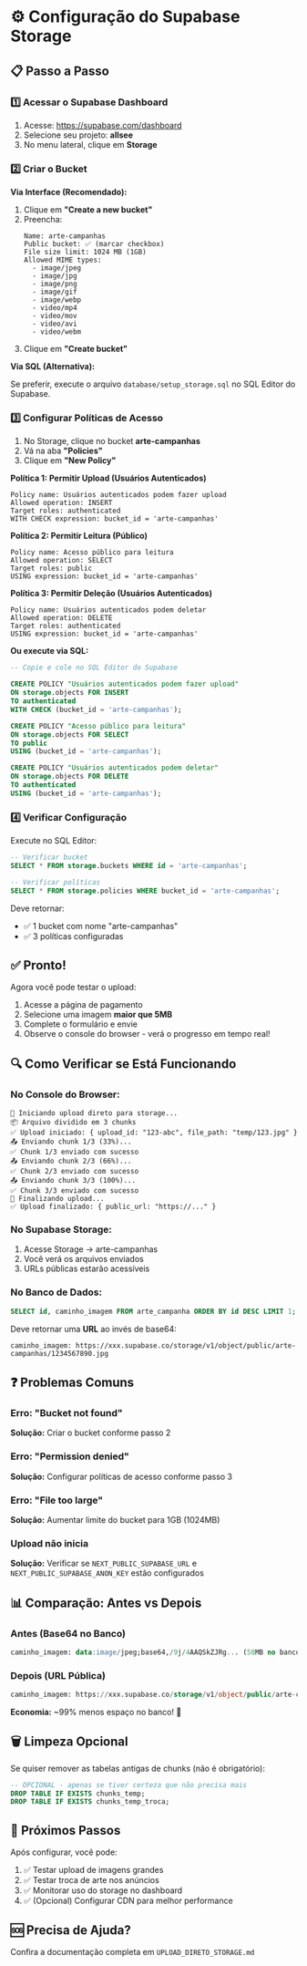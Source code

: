 # ⚙️ Configuração do Supabase Storage

## 📋 Passo a Passo

### 1️⃣ Acessar o Supabase Dashboard

1. Acesse: https://supabase.com/dashboard
2. Selecione seu projeto: **allsee**
3. No menu lateral, clique em **Storage**

### 2️⃣ Criar o Bucket

**Via Interface (Recomendado):**

1. Clique em **"Create a new bucket"**
2. Preencha:
   ```
   Name: arte-campanhas
   Public bucket: ✅ (marcar checkbox)
   File size limit: 1024 MB (1GB)
   Allowed MIME types: 
     - image/jpeg
     - image/jpg  
     - image/png
     - image/gif
     - image/webp
     - video/mp4
     - video/mov
     - video/avi
     - video/webm
   ```
3. Clique em **"Create bucket"**

**Via SQL (Alternativa):**

Se preferir, execute o arquivo `database/setup_storage.sql` no SQL Editor do Supabase.

### 3️⃣ Configurar Políticas de Acesso

1. No Storage, clique no bucket **arte-campanhas**
2. Vá na aba **"Policies"**
3. Clique em **"New Policy"**

**Política 1: Permitir Upload (Usuários Autenticados)**
```
Policy name: Usuários autenticados podem fazer upload
Allowed operation: INSERT
Target roles: authenticated
WITH CHECK expression: bucket_id = 'arte-campanhas'
```

**Política 2: Permitir Leitura (Público)**
```
Policy name: Acesso público para leitura
Allowed operation: SELECT
Target roles: public
USING expression: bucket_id = 'arte-campanhas'
```

**Política 3: Permitir Deleção (Usuários Autenticados)**
```
Policy name: Usuários autenticados podem deletar
Allowed operation: DELETE
Target roles: authenticated
USING expression: bucket_id = 'arte-campanhas'
```

**Ou execute via SQL:**

```sql
-- Copie e cole no SQL Editor do Supabase

CREATE POLICY "Usuários autenticados podem fazer upload"
ON storage.objects FOR INSERT
TO authenticated
WITH CHECK (bucket_id = 'arte-campanhas');

CREATE POLICY "Acesso público para leitura"
ON storage.objects FOR SELECT
TO public
USING (bucket_id = 'arte-campanhas');

CREATE POLICY "Usuários autenticados podem deletar"
ON storage.objects FOR DELETE
TO authenticated
USING (bucket_id = 'arte-campanhas');
```

### 4️⃣ Verificar Configuração

Execute no SQL Editor:

```sql
-- Verificar bucket
SELECT * FROM storage.buckets WHERE id = 'arte-campanhas';

-- Verificar políticas
SELECT * FROM storage.policies WHERE bucket_id = 'arte-campanhas';
```

Deve retornar:
- ✅ 1 bucket com nome "arte-campanhas"
- ✅ 3 políticas configuradas

## ✅ Pronto!

Agora você pode testar o upload:

1. Acesse a página de pagamento
2. Selecione uma imagem **maior que 5MB**
3. Complete o formulário e envie
4. Observe o console do browser - verá o progresso em tempo real!

## 🔍 Como Verificar se Está Funcionando

### No Console do Browser:
```
🚀 Iniciando upload direto para storage...
📦 Arquivo dividido em 3 chunks
✅ Upload iniciado: { upload_id: "123-abc", file_path: "temp/123.jpg" }
📤 Enviando chunk 1/3 (33%)...
✅ Chunk 1/3 enviado com sucesso
📤 Enviando chunk 2/3 (66%)...
✅ Chunk 2/3 enviado com sucesso
📤 Enviando chunk 3/3 (100%)...
✅ Chunk 3/3 enviado com sucesso
🔧 Finalizando upload...
✅ Upload finalizado: { public_url: "https://..." }
```

### No Supabase Storage:
1. Acesse Storage → arte-campanhas
2. Você verá os arquivos enviados
3. URLs públicas estarão acessíveis

### No Banco de Dados:
```sql
SELECT id, caminho_imagem FROM arte_campanha ORDER BY id DESC LIMIT 1;
```

Deve retornar uma **URL** ao invés de base64:
```
caminho_imagem: https://xxx.supabase.co/storage/v1/object/public/arte-campanhas/1234567890.jpg
```

## ❓ Problemas Comuns

### Erro: "Bucket not found"
**Solução:** Criar o bucket conforme passo 2

### Erro: "Permission denied"
**Solução:** Configurar políticas de acesso conforme passo 3

### Erro: "File too large"
**Solução:** Aumentar limite do bucket para 1GB (1024MB)

### Upload não inicia
**Solução:** Verificar se `NEXT_PUBLIC_SUPABASE_URL` e `NEXT_PUBLIC_SUPABASE_ANON_KEY` estão configurados

## 📊 Comparação: Antes vs Depois

### Antes (Base64 no Banco)
```sql
caminho_imagem: data:image/jpeg;base64,/9j/4AAQSkZJRg... (50MB no banco!)
```

### Depois (URL Pública)
```sql
caminho_imagem: https://xxx.supabase.co/storage/v1/object/public/arte-campanhas/123.jpg
```

**Economia:** ~99% menos espaço no banco! 🎉

## 🗑️ Limpeza Opcional

Se quiser remover as tabelas antigas de chunks (não é obrigatório):

```sql
-- OPCIONAL - apenas se tiver certeza que não precisa mais
DROP TABLE IF EXISTS chunks_temp;
DROP TABLE IF EXISTS chunks_temp_troca;
```

## 📝 Próximos Passos

Após configurar, você pode:

1. ✅ Testar upload de imagens grandes
2. ✅ Testar troca de arte nos anúncios
3. ✅ Monitorar uso do storage no dashboard
4. ✅ (Opcional) Configurar CDN para melhor performance

## 🆘 Precisa de Ajuda?

Confira a documentação completa em `UPLOAD_DIRETO_STORAGE.md`

